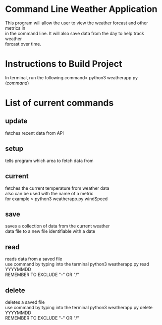 # Command Line Weather Application 
This program will allow the user to view the weather forcast and other metrics in  
in the command line. It will also save data from the day to help track weather  
forcast over time.
# Instructions to Build Project 
In terminal, run the following command>
 python3 weatherapp.py (*command*)
# List of current commands 
## update 
fetches recent data from API 
## setup 
tells program which area to fetch data from 
## current 
fetches the current temperature from weather data   
also can be used with the name of a metric   
for example > python3 weatherapp.py windSpeed
## save 
saves a collection of data from the current weather  
data file to a new file identifiable with a date  
## read 
reads data from a saved file  
use command by typing into the terminal python3 weatherapp.py read YYYYMMDD  
REMEMBER TO EXCLUDE "-" OR "/"
## delete 
deletes a saved file  
use command by typing into the terminal python3 weatherapp.py delete YYYYMMDD  
REMEMBER TO EXCLUDE "-" OR "/" 
